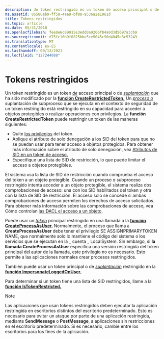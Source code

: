 ```yaml
---
description: Un token restringido es un token de acceso principal o de suplantación que ha sido modificado por la función CreateRestrictedToken.
ms.assetid: 06580ab9-ff58-4aa9-bf88-9536a2e1981d
title: Tokens restringidos
ms.topic: article
ms.date: 05/31/2018
ms.openlocfilehash: fee8e6c89915e3edd0a9206f84a0d3d5697a3cb9
ms.sourcegitcommit: d75fc10b9f0825bbe5ce5045c90d4045e3c53243
ms.translationtype: MT
ms.contentlocale: es-ES
ms.lasthandoff: 09/13/2021
ms.locfileid: "127244088"
---
```

# <a name="restricted-tokens"></a>Tokens restringidos

Un token restringido es un token [*de*](/windows/desktop/SecGloss/p-gly) acceso principal o de [*suplantación*](/windows/desktop/SecGloss/a-gly) que ha sido modificado por la [**función CreateRestrictedToken.**](/windows/win32/api/securitybaseapi/nf-securitybaseapi-createrestrictedtoken) Un [*proceso o*](/windows/desktop/SecGloss/p-gly) suplantación [](/windows/desktop/SecGloss/s-gly) de subproceso que se ejecuta en el contexto de seguridad de un token restringido está restringido en su capacidad para acceder a objetos protegibles o realizar operaciones con privilegios. La **función CreateRestrictedToken** puede restringir un token de las maneras siguientes:

-   Quite [los privilegios](privileges.md) del token.
-   Aplique el atributo de solo denegación a los SID del token para que no se puedan usar para tener acceso a objetos protegidos. Para obtener más información sobre el atributo de solo denegación, vea [Atributos de SID en un token de acceso.](sid-attributes-in-an-access-token.md)
-   Especifique una lista de SID de restricción, lo que puede limitar el acceso a objetos protegibles.

El sistema usa la lista de SID de restricción cuando comprueba el acceso del token a un objeto protegible. Cuando un proceso o subproceso restringido intenta acceder a un objeto protegible, el sistema realiza dos comprobaciones de acceso: una con los SID habilitados del token y otra con la lista de SID de restricción. El acceso solo se concede si ambas comprobaciones de acceso permiten los derechos de acceso solicitados. Para obtener más información sobre las comprobaciones de acceso, vea Cómo controlan [las DACL el acceso a un objeto](how-dacls-control-access-to-an-object.md).

Puede usar un [*token*](/windows/desktop/SecGloss/p-gly) principal restringido en una llamada a la [**función CreateProcessAsUser.**](/windows/desktop/api/processthreadsapi/nf-processthreadsapi-createprocessasusera) Normalmente, el proceso que llama a **CreateProcessAsUser** debe tener el privilegio SE ASSIGNPRIMARYTOKEN NAME, que normalmente solo lo mantiene el código del sistema o los servicios que se ejecutan en la \_ cuenta \_ LocalSystem. Sin embargo, si **la llamada CreateProcessAsUser** especifica una versión restringida del token principal del autor de la llamada, este privilegio no es necesario. Esto permite a las aplicaciones normales crear procesos restringidos.

También puede usar un token principal o de [*suplantación*](/windows/desktop/SecGloss/i-gly) restringido en la [**función ImpersonateLoggedOnUser.**](/windows/win32/api/securitybaseapi/nf-securitybaseapi-impersonateloggedonuser)

Para determinar si un token tiene una lista de SID restringidos, llame a la [**función IsTokenRestricted.**](/windows/win32/api/securitybaseapi/nf-securitybaseapi-istokenrestricted)

> [!Note]  
> Las aplicaciones que usan tokens restringidos deben ejecutar la aplicación restringida en escritorios distintos del escritorio predeterminado. Esto es necesario para evitar un ataque por parte de una aplicación restringida, mediante **SendMessage** o **PostMessage**, a aplicaciones sin restricciones en el escritorio predeterminado. Si es necesario, cambie entre los escritorios para los fines de la aplicación.

 

 

 
